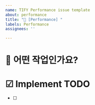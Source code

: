 ```yaml
---
name: TIFY Performance issue template
about: performance
title: "🐎 [Performance] "
labels: Performance
assignees: ''

---
```

# 🚞 어떤 작업인가요?

# ☑ Implement TODO
- [ ]
